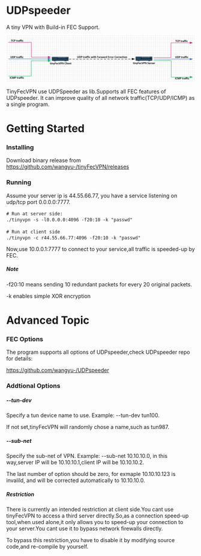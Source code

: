 # UDPspeeder

A tiny VPN with Build-in FEC Support.

![image](/images/tinyFecVPN.PNG)

TinyFecVPN use UDPSpeeder as lib.Supports all FEC features of UDPspeeder. It can improve quality of all network traffic(TCP/UDP/ICMP) as a single program.

# Getting Started

### Installing

Download binary release from https://github.com/wangyu-/tinyFecVPN/releases

### Running

Assume your server ip is 44.55.66.77, you have a service listening on udp/tcp port 0.0.0.0:7777.

```
# Run at server side:
./tinyvpn -s -l0.0.0.0:4096 -f20:10 -k "passwd"

# Run at client side
./tinyvpn -c r44.55.66.77:4096 -f20:10 -k "passwd"
```

Now,use 10.0.0.1:7777 to connect to your service,all traffic is speeded-up by FEC.

##### Note

-f20:10 means sending 10 redundant packets for every 20 original packets.

-k enables simple XOR encryption

# Advanced Topic

### FEC Options

The program supports all options of UDPspeeder,check UDPspeeder repo for details:

https://github.com/wangyu-/UDPspeeder

### Addtional Options

##### --tun-dev

Specify a tun device name to use. Example: --tun-dev tun100.

If not set,tinyFecVPN will randomly chose a name,such as tun987.

##### --sub-net

Specify the sub-net of VPN. Example: --sub-net 10.10.10.0, in this way,server IP will be 10.10.10.1,client IP will be 10.10.10.2.

The last number of option should be zero, for exmaple 10.10.10.123 is invalild, and will be corrected automatically to 10.10.10.0.

##### Restriction

There is currently an intended restriction at client side.You cant use tinyFecVPN to access a third server directly.So,as a connection speed-up tool,when used alone,it only allows you to speed-up your connection to your server.You cant use it to bypass network firewalls directly.

To bypass this restriction,you have to disable it by modifying source code,and re-compile by yourself.
